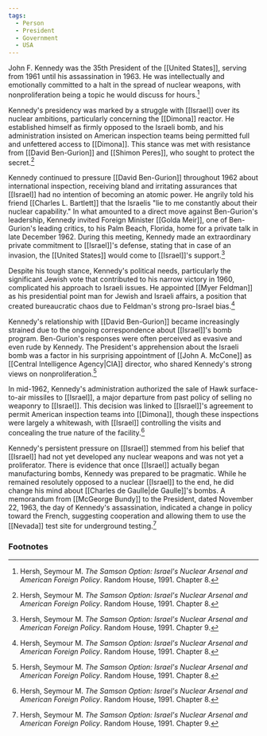 ```yaml
---
tags:
  - Person
  - President
  - Government
  - USA
---
```

John F. Kennedy was the 35th President of the [[United States]], serving from 1961 until his assassination in 1963. He was intellectually and emotionally committed to a halt in the spread of nuclear weapons, with nonproliferation being a topic he would discuss for hours.[^1]

Kennedy's presidency was marked by a struggle with [[Israel]] over its nuclear ambitions, particularly concerning the [[Dimona]] reactor. He established himself as firmly opposed to the Israeli bomb, and his administration insisted on American inspection teams being permitted full and unfettered access to [[Dimona]]. This stance was met with resistance from [[David Ben-Gurion]] and [[Shimon Peres]], who sought to protect the secret.[^1]

Kennedy continued to pressure [[David Ben-Gurion]] throughout 1962 about international inspection, receiving bland and irritating assurances that [[Israel]] had no intention of becoming an atomic power. He angrily told his friend [[Charles L. Bartlett]] that the Israelis "lie to me constantly about their nuclear capability." In what amounted to a direct move against Ben-Gurion's leadership, Kennedy invited Foreign Minister [[Golda Meir]], one of Ben-Gurion's leading critics, to his Palm Beach, Florida, home for a private talk in late December 1962. During this meeting, Kennedy made an extraordinary private commitment to [[Israel]]'s defense, stating that in case of an invasion, the [[United States]] would come to [[Israel]]'s support.[^2]

Despite his tough stance, Kennedy's political needs, particularly the significant Jewish vote that contributed to his narrow victory in 1960, complicated his approach to Israeli issues. He appointed [[Myer Feldman]] as his presidential point man for Jewish and Israeli affairs, a position that created bureaucratic chaos due to Feldman's strong pro-Israel bias.[^1]

Kennedy's relationship with [[David Ben-Gurion]] became increasingly strained due to the ongoing correspondence about [[Israel]]'s bomb program. Ben-Gurion's responses were often perceived as evasive and even rude by Kennedy. The President's apprehension about the Israeli bomb was a factor in his surprising appointment of [[John A. McCone]] as [[Central Intelligence Agency|CIA]] director, who shared Kennedy's strong views on nonproliferation.[^1]

In mid-1962, Kennedy's administration authorized the sale of Hawk surface-to-air missiles to [[Israel]], a major departure from past policy of selling no weaponry to [[Israel]]. This decision was linked to [[Israel]]'s agreement to permit American inspection teams into [[Dimona]], though these inspections were largely a whitewash, with [[Israel]] controlling the visits and concealing the true nature of the facility.[^1]

Kennedy's persistent pressure on [[Israel]] stemmed from his belief that [[Israel]] had not yet developed any nuclear weapons and was not yet a proliferator. There is evidence that once [[Israel]] actually began manufacturing bombs, Kennedy was prepared to be pragmatic. While he remained resolutely opposed to a nuclear [[Israel]] to the end, he did change his mind about [[Charles de Gaulle|de Gaulle]]'s bombs. A memorandum from [[McGeorge Bundy]] to the President, dated November 22, 1963, the day of Kennedy's assassination, indicated a change in policy toward the French, suggesting cooperation and allowing them to use the [[Nevada]] test site for underground testing.[^2]

### Footnotes

[^1]: Hersh, Seymour M. *The Samson Option: Israel's Nuclear Arsenal and American Foreign Policy*. Random House, 1991. Chapter 8.
[^2]: Hersh, Seymour M. *The Samson Option: Israel's Nuclear Arsenal and American Foreign Policy*. Random House, 1991. Chapter 9.